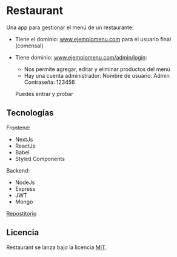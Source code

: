 # Restaurant
  Una app para gestionar el menú de un restaurante:
   - Tiene el dominio: www.ejemplomenu.com para el usuario final (comensal)
   - Tiene dominio: www.ejemplomenu.com/admin/login:
      - Nos permite agregar, editar y eliminar productos del menú
      - Hay una cuenta administrador:
      Nombre de usuario: Admin
      Contraseña: 123456

      Puedes entrar y probar

## Tecnologías

Frontend:
   - NextJs
   - ReactJs
   - Babel
   - Styled Components

Backend:
   - NodeJs
   - Express
   - JWT
   - Mongo

[Repostitorio](https://github.com/DanielSantos495/restauranta-api)

## Licencia
   Restaurant se lanza bajo la licencia [MIT](https://opensource.org/licenses/MIT).